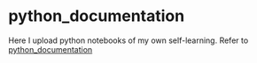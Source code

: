# python_documentation
Here I upload python notebooks of my own self-learning.
Refer to [python_documentation](python_documentation.ipynb)